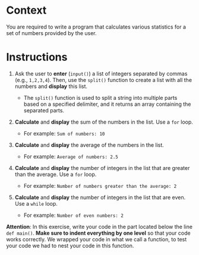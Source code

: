 # Context

You are required to write a program that calculates various statistics for a set of numbers provided by the user.

# Instructions

1. Ask the user to **enter** (`input()`) a list of integers separated by commas (e.g., `1,2,3,4`). Then, use the `split()` function to create a list with all the numbers and **display** this list.
    * The `split()` function is used to split a string into multiple parts based on a specified delimiter, and it returns an array containing the separated parts.

2. **Calculate** and **display** the sum of the numbers in the list. Use a `for` loop.
    * For example: `Sum of numbers: 10`

3. **Calculate** and **display** the average of the numbers in the list.
    * For example: `Average of numbers: 2.5`

4. **Calculate** and **display** the number of integers in the list that are greater than the average. Use a `for` loop.
    * For example: `Number of numbers greater than the average: 2`

5. **Calculate** and **display** the number of integers in the list that are even. Use a `while` loop.
    * For example: `Number of even numbers: 2`

**Attention**: In this exercise, write your code in the part located below the line `def main()`. **Make sure to indent everything by one level** so that your code works correctly. We wrapped your code in what we call a function, to test your code we had to nest your code in this function.
